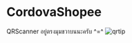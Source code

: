 # CordovaShopee
QRScanner อยู่ตรงมุมขวาบนนะครับ ^=^
![qrtip](https://user-images.githubusercontent.com/38065143/48312099-523b8b80-e5dc-11e8-910d-a703fb06c400.PNG)
